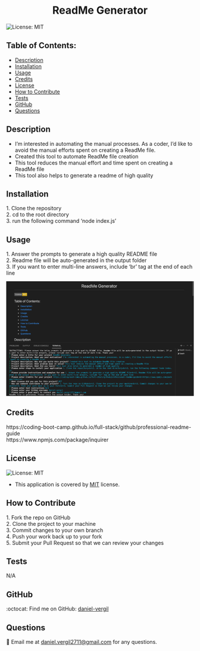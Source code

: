 
  <h1 align="center">ReadMe Generator</h1>

  ![License: MIT](https://img.shields.io/badge/License-MIT-yellow.svg)

  ## Table of Contents:
  - [Description](#description) 
  - [Installation](#installation)
  - [Usage](#usage)  
  - [Credits](#credits)  
 - [License](#license)
  - [How to Contribute](#how-to-contribute)
  - [Tests](#tests)
  - [GitHub](#github)
  - [Questions](#questions)

## Description
- I’m interested in automating the manual processes. As a coder, I’d like to avoid the manual efforts spent on creating a ReadMe file. 
- Created this tool to automate ReadMe file creation 
- This tool reduces the manual effort and time spent on creating a ReadMe file 
- This tool also helps to generate a readme of high quality 

## Installation
<p>1. Clone the repository<br>2. cd to the root directory<br>3. run the following command ‘node index.js’</p>

## Usage
<p>1. Answer the prompts to generate a high quality README file<br>2. Readme file will be auto-generated in the output folder<br>3. If you want to enter multi-line answers, include ‘br’ tag at the end of each line</p>

![demo-image](assets/img/demo.png)

## Credits
<p>https://coding-boot-camp.github.io/full-stack/github/professional-readme-guide<br>https://www.npmjs.com/package/inquirer</p>

## License  
![License: MIT](https://img.shields.io/badge/License-MIT-yellow.svg)
 - This application is covered by [MIT](https://opensource.org/licenses/MIT) license.

## How to Contribute
<p>1. Fork the repo on GitHub<br>2. Clone the project to your machine<br>3. Commit changes to your own branch<br>4. Push your work back up to your fork<br>5. Submit your Pull Request so that we can review your changes</p>

## Tests
<p>N/A</p>

## GitHub
:octocat: Find me on GitHub: [daniel-vergil](https://github.com/daniel-vergil)

## Questions
:email: Email me at [daniel.vergil2711@gmail.com](mailto:daniel.vergil2711@gmail.com) for any questions.
